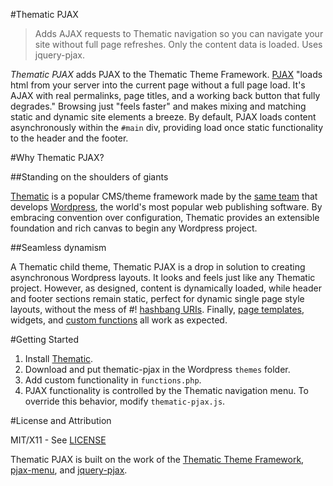 #Thematic PJAX

> Adds AJAX requests to Thematic navigation so you can navigate your site without full page refreshes. Only the content data is loaded. Uses jquery-pjax.

*Thematic PJAX* adds PJAX to the Thematic Theme Framework. [PJAX](http://pjax.heroku.com/) "loads html from your server into the current page without a full page load. It's AJAX with real permalinks, page titles, and a working back button that fully degrades." Browsing just "feels faster" and makes mixing and matching static and dynamic site elements a breeze. By default, PJAX loads content asynchronously within the `#main` div, providing load once static functionality to the header and the footer.

#Why Thematic PJAX?

##Standing on the shoulders of giants

[Thematic](http://themeshaper.com/thematic/) is a popular CMS/theme framework made by the [same team](http://automattic.com/) that develops [Wordpress](http://wordpress.org/), the world's most popular web publishing software. By embracing convention over configuration, Thematic provides an extensible foundation and rich canvas to begin any Wordpress project.

##Seamless dynamism

A Thematic child theme, Thematic PJAX is a drop in solution to creating asynchronous Wordpress layouts. It looks and feels just like any Thematic project. However, as designed, content is dynamically loaded, while header and footer sections remain static, perfect for dynamic single page style layouts, without the mess of #! [hashbang URIs](http://www.webmonkey.com/2011/02/gawker-learns-the-hard-way-why-hash-bang-urls-are-evil/). Finally, [page templates](http://codex.wordpress.org/Pages#Page_Templates), widgets, and [custom functions](https://github.com/wayoutmind/thematic-pjax/blob/master/functions.php#L9-17) all work as expected.

#Getting Started

1. Install [Thematic](http://wordpress.org/extend/themes/thematic).
2. Download and put thematic-pjax in the Wordpress `themes` folder.
3. Add custom functionality in `functions.php`.
4. PJAX functionality is controlled by the Thematic navigation menu. To override this behavior, modify `thematic-pjax.js`.

#License and Attribution

MIT/X11 - See [LICENSE](https://github.com/wayoutmind/thematic-pjax/blob/master/LICENSE)

Thematic PJAX is built on the work of the [Thematic Theme Framework](http://wordpress.org/extend/themes/thematic), [pjax-menu](http://wordpress.org/extend/plugins/pjax-menu/), and [jquery-pjax](https://github.com/defunkt/jquery-pjax).
